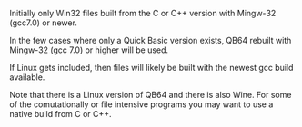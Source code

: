 Initially only Win32 files built from the C or C++ version with Mingw-32 (gcc7.0) or newer.

In the few cases where only a Quick Basic version exists, QB64 rebuilt with Mingw-32 (gcc 7.0) or higher will be used.

If Linux gets included, then files will likely be built with the newest gcc build available.

Note that there is a Linux version of QB64 and there is also Wine. For some of the comutationally or
file intensive programs you may want to use a native build from C or C++.
